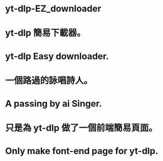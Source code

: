 # yt-dlp-EZ_downloader


# yt-dlp 簡易下載器。 #
# yt-dlp Easy downloader. #

# 一個路過的詠唱詩人。 #
# A passing by ai Singer. #

# 只是為 yt-dlp 做了一個前端簡易頁面。 #
# Only make font-end page for yt-dlp. #
